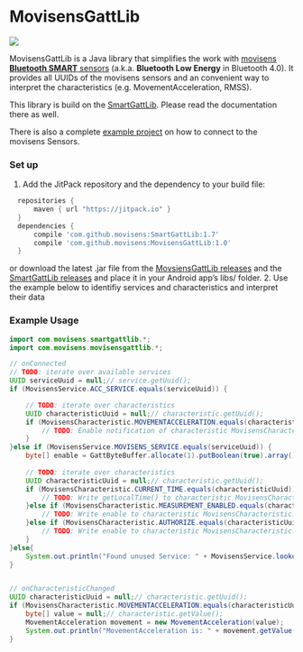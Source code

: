 MovisensGattLib
===============
<a href="https://jitpack.io/#movisens/MovisensGattLib/"><img src="https://img.shields.io/github/tag/movisens/MovisensGattLib.svg?label=Maven on JitPack" /></a>

MovisensGattLib is a Java library that simplifies the work with [movisens **Bluetooth SMART** sensors](http://www.movisens.com/en/products/) (a.k.a. **Bluetooth Low Energy** in Bluetooth 4.0). It provides all UUIDs of the movisens sensors and an convenient way to interpret the characteristics (e.g. MovementAcceleration, RMSS).

This library is build on the [SmartGattLib](https://github.com/movisens/SmartGattLib). Please read the documentation there as well.

There is also a complete [example project](https://github.com/movisens/MovisensGattSensorExample) on how to connect to the movisens Sensors.

### Set up ###

1. Add the JitPack repository and the dependency to your build file:

  ```gradle
	repositories {
	    maven { url "https://jitpack.io" }
	}
	dependencies {
	    compile 'com.github.movisens:SmartGattLib:1.7'
	    compile 'com.github.movisens:MovisensGattLib:1.0'
	}
  ```
  or download the latest .jar file from the [MovsiensGattLib releases](https://github.com/movisens/MovisensGattLib/releases) and the [SmartGattLib releases](https://github.com/movisens/SmartGattLib/releases) and place it in your Android app’s libs/ folder.
2. Use the example below to identifiy services and characteristics and interpret their data

### Example Usage ###
```java
import com.movisens.smartgattlib.*;
import com.movisens.movisensgattlib.*;

// onConnected
// TODO: iterate over available services
UUID serviceUuid = null;// service.getUuid();
if (MovisensService.ACC_SERVICE.equals(serviceUuid)) {

	// TODO: iterate over characteristics
	UUID characteristicUuid = null;// characteristic.getUuid();
	if (MovisensCharacteristic.MOVEMENTACCELERATION.equals(characteristicUuid)) {
		// TODO: Enable notification of characteristic MovisensCharacteristic.MOVEMENTACCELERATION
	}
}else if (MovisensService.MOVISENS_SERVICE.equals(serviceUuid)) {
	byte[] enable = GattByteBuffer.allocate(1).putBoolean(true).array();
	
	// TODO: iterate over characteristics
	UUID characteristicUuid = null;// characteristic.getUuid();
	if (MovisensCharacteristic.CURRENT_TIME.equals(characteristicUuid)) {
		// TODO: Write getLocalTime() to characteristic MovisensCharacteristic.CURRENT_TIME to sync time
	}else if (MovisensCharacteristic.MEASUREMENT_ENABLED.equals(characteristicUuid)) {
		// TODO: Write enable to characteristic MovisensCharacteristic.MEASUREMENT_ENABLED to enable measurement
	}else if (MovisensCharacteristic.AUTHORIZE.equals(characteristicUuid)) {
		// TODO: Write enable to characteristic MovisensCharacteristic.MEASUREMENT_ENABLED to start measurement
	}
}else{
	System.out.println("Found unused Service: " + MovisensService.lookup(serviceUuid, "unknown"));
}


// onCharacteristicChanged
UUID characteristicUuid = null;// characteristic.getUuid();
if (MovisensCharacteristic.MOVEMENTACCELERATION.equals(characteristicUuid)) {
	byte[] value = null;// characteristic.getValue();
	MovementAcceleration movement = new MovementAcceleration(value);
	System.out.println("MovementAcceleration is: " + movement.getValue());
}
```
